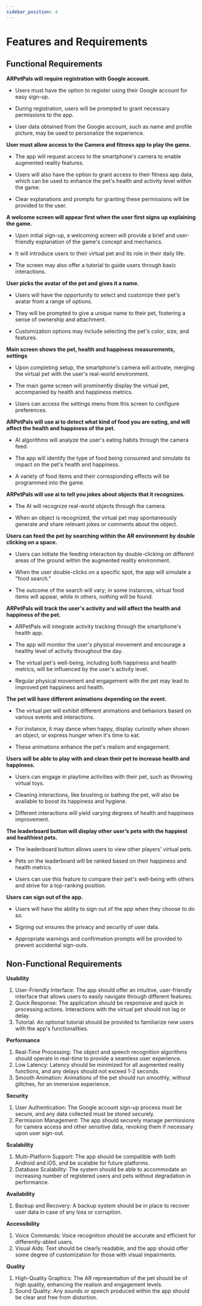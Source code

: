 ```yaml
---
sidebar_position: 4
---
```


# Features and Requirements

## Functional Requirements

**ARPetPals will require registration with Google account.**

  - Users must have the option to register using their Google account for easy sign-up.
  
  - During registration, users will be prompted to grant necessary permissions to the app.
  
  - User data obtained from the Google account, such as name and profile picture, may be used to personalize the experience.

**User must allow access to the Camera and fitness app to play the game.**
  
  - The app will request access to the smartphone's camera to enable augmented reality features.
  
  - Users will also have the option to grant access to their fitness app data, which can be used to enhance the pet's health and activity level within the game.
  
  - Clear explanations and prompts for granting these permissions will be provided to the user.

**A welcome screen will appear first when the user first signs up explaining the game.**
  
  - Upon initial sign-up, a welcoming screen will provide a brief and user-friendly explanation of the game's concept and mechanics.
  
  - It will introduce users to their virtual pet and its role in their daily life.
  
  - The screen may also offer a tutorial to guide users through basic interactions.

**User picks the avatar of the pet and gives it a name.**

  - Users will have the opportunity to select and customize their pet's avatar from a range of options.
  
  - They will be prompted to give a unique name to their pet, fostering a sense of ownership and attachment.
  
  - Customization options may include selecting the pet's color, size, and features.

**Main screen shows the pet, health and happiness measurements, settings**

  - Upon completing setup, the smartphone's camera will activate, merging the virtual pet with the user's real-world environment.

 - The main game screen will prominently display the virtual pet, accompanied by health and happiness metrics.

 - Users can access the settings menu from this screen to configure preferences.

**ARPetPals will use ai to detect what kind of food you are eating, and will affect the health and happiness of the pet.**

 - AI algorithms will analyze the user's eating habits through the camera feed.

 - The app will identify the type of food being consumed and simulate its impact on the pet's health and happiness.

 - A variety of food items and their corresponding effects will be programmed into the game.

**ARPetPals will use ai to tell you jokes about objects that it recognizes.**

 - The AI will recognize real-world objects through the camera.

 - When an object is recognized, the virtual pet may spontaneously generate and share relevant jokes or comments about the object.

**Users can feed the pet by searching within the AR environment by double clicking on a space.**

 - Users can initiate the feeding interaction by double-clicking on different areas of the ground within the augmented reality environment.

 - When the user double-clicks on a specific spot, the app will simulate a "food search."

 - The outcome of the search will vary; in some instances, virtual food items will appear, while in others, nothing will be found.

**ARPetPals will track the user's activity and will affect the health and happiness of the pet.**

 - ARPetPals will integrate activity tracking through the smartphone's health app.

 - The app will monitor the user's physical movement and encourage a healthy level of activity throughout the day.

 - The virtual pet's well-being, including both happiness and health metrics, will be influenced by the user's activity level.

 - Regular physical movement and engagement with the pet may lead to improved pet happiness and health.

**The pet will have different animations depending on the event.**

 - The virtual pet will exhibit different animations and behaviors based on various events and interactions.

 - For instance, it may dance when happy, display curiosity when shown an object, or express hunger when it's time to eat.

 - These animations enhance the pet's realism and engagement.

**Users will be able to play with and clean their pet to increase health and happiness.**

 - Users can engage in playtime activities with their pet, such as throwing virtual toys.

 - Cleaning interactions, like brushing or bathing the pet, will also be available to boost its happiness and hygiene.

 - Different interactions will yield varying degrees of health and happiness improvement.

**The leaderboard button will display other user’s pets with the happiest and healthiest pets.**

 - The leaderboard button allows users to view other players' virtual pets.

 - Pets on the leaderboard will be ranked based on their happiness and health metrics.

 - Users can use this feature to compare their pet's well-being with others and strive for a top-ranking position.

**Users can sign out of the app.** 

 - Users will have the ability to sign out of the app when they choose to do so.

 - Signing out ensures the privacy and security of user data.

 - Appropriate warnings and confirmation prompts will be provided to prevent accidental sign-outs.

## Non-Functional Requirements

**Usability**
  1. User-Friendly Interface: The app should offer an intuitive, user-friendly interface that allows users to easily navigate through different features.
  2. Quick Response: The application should be responsive and quick in processing actions. Interactions with the virtual pet should not lag or delay.
  3. Tutorial: An optional tutorial should be provided to familiarize new users with the app's functionalities.

**Performance**
  1. Real-Time Processing: The object and speech recognition algorithms should operate in real-time to provide a seamless user experience.
  2. Low Latency: Latency should be minimized for all augmented reality functions, and any delays should not exceed 1-2 seconds.
  3. Smooth Animation: Animations of the pet should run smoothly, without glitches, for an immersive experience.

**Security**
  1. User Authentication: The Google account sign-up process must be secure, and any data collected must be stored securely.
  2. Permission Management: The app should securely manage permissions for camera access and other sensitive data, revoking them if necessary upon user sign-out.

**Scalability**
  1. Multi-Platform Support: The app should be compatible with both Android and iOS, and be scalable for future platforms.
  2. Database Scalability: The system should be able to accommodate an increasing number of registered users and pets without degradation in performance.

**Availability**
  1. Backup and Recovery: A backup system should be in place to recover user data in case of any loss or corruption.

**Accessibility**
  1. Voice Commands: Voice recognition should be accurate and efficient for differently-abled users.
  2. Visual Aids: Text should be clearly readable, and the app should offer some degree of customization for those with visual impairments.

**Quality**
  1. High-Quality Graphics: The AR representation of the pet should be of high quality, enhancing the realism and engagement levels.
  2. Sound Quality: Any sounds or speech produced within the app should be clear and free from distortion.